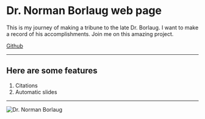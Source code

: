 # Dr. Norman Borlaug web page

This is my journey of making a tribune to the late Dr. Borlaug. I want to make a record of his accomplishments. Join me on this amazing project.

[Github](https://github.com/CrimsonsMyth/Dr.-Norman-Borlaug)

---

## Here are some features

1. Citations
2. Automatic slides

---

![Dr. Norman Borlaug](https://www.nobelprize.org/uploads/2018/06/borlaug2_fredscenter_photo.jpg "Picture of Dr. Borlaug")

